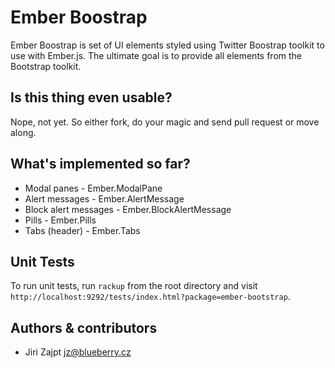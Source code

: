 # Ember Boostrap

Ember Boostrap is set of UI elements styled using Twitter Boostrap toolkit to use with Ember.js. The ultimate goal is to provide all elements from the Bootstrap toolkit.


## Is this thing even usable?

Nope, not yet. So either fork, do your magic and send pull request or move along.


## What's implemented so far?

* Modal panes - Ember.ModalPane
* Alert messages - Ember.AlertMessage
* Block alert messages - Ember.BlockAlertMessage
* Pills - Ember.Pills
* Tabs (header) - Ember.Tabs


## Unit Tests

To run unit tests, run `rackup` from the root directory and visit
`http://localhost:9292/tests/index.html?package=ember-bootstrap`.


## Authors & contributors

* Jiri Zajpt <jz@blueberry.cz>
